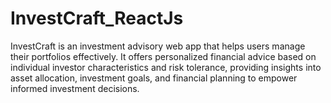 # InvestCraft_ReactJs
InvestCraft is an investment advisory web app that helps users manage their portfolios effectively. It offers personalized financial advice based on individual investor characteristics and risk tolerance, providing insights into asset allocation, investment goals, and financial planning to empower informed investment decisions.

